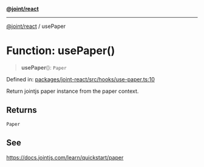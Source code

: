 [**@joint/react**](../README.md)

***

[@joint/react](../README.md) / usePaper

# Function: usePaper()

> **usePaper**(): `Paper`

Defined in: [packages/joint-react/src/hooks/use-paper.ts:10](https://github.com/samuelgja/joint/blob/ba33b9b8c40870ffb787d62832f1ac6786fe7e98/packages/joint-react/src/hooks/use-paper.ts#L10)

Return jointjs paper instance from the paper context.

## Returns

`Paper`

## See

https://docs.jointjs.com/learn/quickstart/paper

